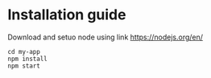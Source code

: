 # Installation guide

Download and setuo node using link https://nodejs.org/en/

```
cd my-app
npm install
npm start
```

